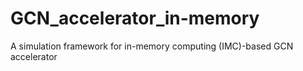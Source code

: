 # GCN_accelerator_in-memory
A simulation framework for in-memory computing (IMC)-based GCN accelerator
